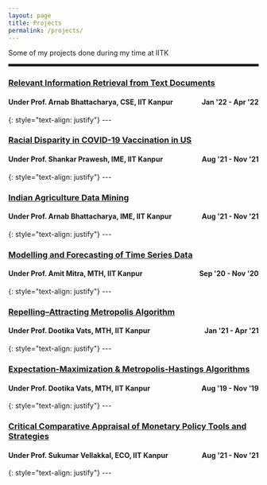 ```yaml
---
layout: page
title: Projects
permalink: /projects/
---
```


Some of my projects done during my time at IITK
<hr style="border:2px solid">

### [Relevant Information Retrieval from Text Documents](https://github.com/sunil-dhaka/IR-Project)   
<h4 align="left">Under Prof. Arnab Bhattacharya, CSE, IIT Kanpur <span style="float:right;">Jan '22 - Apr '22</span></h4> 
<!-- - Implemented and fine-tuned text summarization algorithms like **TextRank, LSA, Google PEGASUS, t5-small**
- Preprocessed corpora using a variety of NLP techniques like **tokenization, stemming, lemmatization**
- Used **ROUGE-N** to evaluate accuracy of machine summaries against human summaries for corpus of size **230k**
- Tested out algorithms and achieved **SOTA f1-scores on our datasets** for abstractive algorithms after fine-tuning
- Created a **Flask web application** for users to interact with the algorithms and get summaries of articles or blogs -->
{: style="text-align: justify"}
---

### [Racial Disparity in COVID-19 Vaccination in US](https://github.com/sunil-dhaka/racial-disparity-project)   
<h4 align="left">Under Prof. Shankar Prawesh, IME, IIT Kanpur <span style="float:right;">Aug '21 - Nov '21</span></h4> 
<!-- - Analysed vaccination rates for **covid-19 by race in US counties**, along with their association with socioeconomic factors, using a number of statistical techniques
- Transformed and pre-processed data by **z-score** normalization and **PCA** dimension reduction of feature matrix
- Implemented variety of regression algorithms like **MLR, Support Vector Regression, Random Forest**
- **Fine tuned** the hyper parameters of these algorithms using train and test **MSE as metric** of measure   -->
{: style="text-align: justify"}
---


### [Indian Agriculture Data Mining](https://github.com/sunil-dhaka/Agriculture-Analysis-on-Indian-States)   
<h4 align="left">Under Prof. Arnab Bhattacharya, IME, IIT Kanpur <span style="float:right;">Aug '21 - Nov '21</span></h4> 
<!-- - Analysed **seasonal crop data** for last 20 years and unearthed surprising information about the Indian agricultural
- Pre-processed 2.5 lakh data points using **cleaning techniques** to get robust dataset for subsequent steps
- Developed new **categorical variables** of zones and crop to make analysis more understandable and comparative
- Used **geopandas** library to discover the geographical situation of Indian agriculture on zone and crop basis -->
{: style="text-align: justify"}
---

### [Modelling and Forecasting of Time Series Data](https://github.com/sunil-dhaka/time-series-model)   
<h4 align="left">Under Prof. Amit Mitra, MTH, IIT Kanpur <span style="float:right;">Sep '20 - Nov '20</span></h4> 
<!-- - Modeled a **seasonal ARIMA model** to forecast next year's temperatures based on historical data
- Checked data stationarity through **Dickey-Fuller test**, and performed seasonal differencing to ensure stationary TS
- Optimized the model parameters using **Box Jenkins Method** for forecasting purposes
- Performed residual analysis and **information criterion tests** to check model adequacy on the dataset
- Yielded absolute **MAE of 2.2%** on test data for optimized S-ARIMA model   -->
{: style="text-align: justify"}
---


### [Repelling–Attracting Metropolis Algorithm](https://github.com/sunil-dhaka/RAM)   
<h4 align="left">Under Prof. Dootika Vats, MTH, IIT Kanpur <span style="float:right;">Jan '21 - Apr '21</span></h4> 
<!-- - Implemented tweaked version of MH algorithm called Repelling–Attracting Metropolis Algorithm (RAM) for multi-modality
- Used Auxiliary Variable approach to derive the steps of the algorithm
- Demonstrated how the RAM model outperforms the MH sampler, by generating MCMC samples for real-life numerical examples like sensor network localization, strong lens time delay estimation
- RAM provided better simulations for multimodal distributions, as seen by ACF plots, trace plots, acceptance rate and downhill-uphill average proposal numbers of generated samples -->
{: style="text-align: justify"}
---


### [Expectation-Maximization & Metropolis-Hastings Algorithms](https://github.com/sunil-dhaka/)   
<h4 align="left">Under Prof. Dootika Vats, MTH, IIT Kanpur <span style="float:right;">Aug '19 - Nov '19</span></h4> 
<!-- - Developed expectation-maximization (EM) algorithms to fit multivariate Gaussian mixture models for latent variables
- Cross-validated the model on test data to determine optimum values of hyperparameters
- Utilized MH algorithm to implement the Markov Chain Monte Carlo (MCMC) method in Bayesian logistic regression model -->
{: style="text-align: justify"}
---

### [Critical Comparative Appraisal of Monetary Policy Tools and Strategies](https://github.com/sunil-dhaka/)   
<h4 align="left">Under Prof. Sukumar Vellakkal, ECO, IIT Kanpur <span style="float:right;">Aug '21 - Nov '21</span></h4> 
<!-- - Conducted structural comparison of monetary authorities in India and the United States
- Compared monetary policies of these countries including reserve requirements, discount rate, and open market operations
- Critically analyzed various monetary policy strategies employed to control economic variables like unemployment rate, inflation rate, interest rate, GDP, money supply, etc. -->
{: style="text-align: justify"}
---

